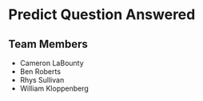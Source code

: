 # Predict Question Answered

## Team Members
- Cameron LaBounty
- Ben Roberts
- Rhys Sullivan
- William Kloppenberg